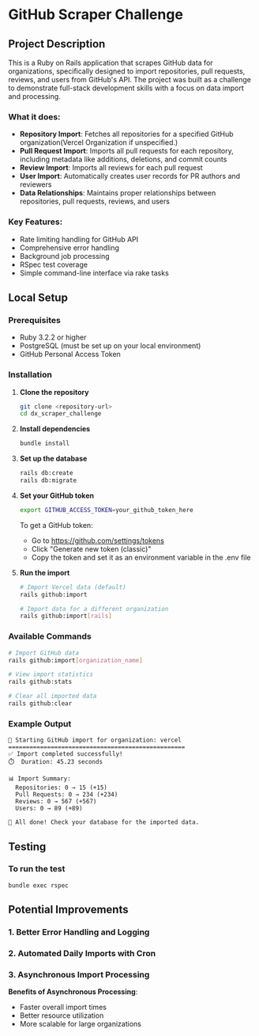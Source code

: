 # GitHub Scraper Challenge

## Project Description

This is a Ruby on Rails application that scrapes GitHub data for organizations, specifically designed to import repositories, pull requests, reviews, and users from GitHub's API. The project was built as a challenge to demonstrate full-stack development skills with a focus on data import and processing.

### What it does:
- **Repository Import**: Fetches all repositories for a specified GitHub organization(Vercel Organization if unspecified.)
- **Pull Request Import**: Imports all pull requests for each repository, including metadata like additions, deletions, and commit counts
- **Review Import**: Imports all reviews for each pull request
- **User Import**: Automatically creates user records for PR authors and reviewers
- **Data Relationships**: Maintains proper relationships between repositories, pull requests, reviews, and users

### Key Features:
- Rate limiting handling for GitHub API
- Comprehensive error handling
- Background job processing
- RSpec test coverage
- Simple command-line interface via rake tasks

## Local Setup

### Prerequisites
- Ruby 3.2.2 or higher
- PostgreSQL (must be set up on your local environment)
- GitHub Personal Access Token

### Installation

1. **Clone the repository**
   ```bash
   git clone <repository-url>
   cd dx_scraper_challenge
   ```

2. **Install dependencies**
   ```bash
   bundle install
   ```

3. **Set up the database**
   ```bash
   rails db:create
   rails db:migrate
   ```

4. **Set your GitHub token**
   ```bash
   export GITHUB_ACCESS_TOKEN=your_github_token_here
   ```
   
   To get a GitHub token:
   - Go to https://github.com/settings/tokens
   - Click "Generate new token (classic)"
   - Copy the token and set it as an environment variable in the .env file

5. **Run the import**
   ```bash
   # Import Vercel data (default)
   rails github:import
   
   # Import data for a different organization
   rails github:import[rails]
   ```

### Available Commands

```bash
# Import GitHub data
rails github:import[organization_name]

# View import statistics
rails github:stats

# Clear all imported data
rails github:clear
```

### Example Output

```
🚀 Starting GitHub import for organization: vercel
==================================================
✅ Import completed successfully!
⏱️  Duration: 45.23 seconds

📊 Import Summary:
  Repositories: 0 → 15 (+15)
  Pull Requests: 0 → 234 (+234)
  Reviews: 0 → 567 (+567)
  Users: 0 → 89 (+89)

🎉 All done! Check your database for the imported data.
```

## Testing
### To run the test

```
bundle exec rspec
```
## Potential Improvements

### 1. Better Error Handling and Logging
### 2. Automated Daily Imports with Cron
### 3. Asynchronous Import Processing

**Benefits of Asynchronous Processing**:
- Faster overall import times
- Better resource utilization
- More scalable for large organizations

